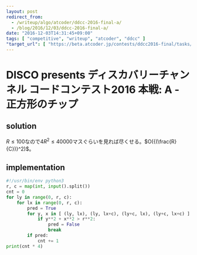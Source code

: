 ```yaml
---
layout: post
redirect_from:
  - /writeup/algo/atcoder/ddcc-2016-final-a/
  - /blog/2016/12/03/ddcc-2016-final-a/
date: "2016-12-03T14:31:45+09:00"
tags: [ "competitive", "writeup", "atcoder", "ddcc" ]
"target_url": [ "https://beta.atcoder.jp/contests/ddcc2016-final/tasks/ddcc_2016_final_a" ]
---
```


# DISCO presents ディスカバリーチャンネル コードコンテスト2016 本戦: A - 正方形のチップ

## solution

$R \le 100$なので$4R^2 \le 40000$マスぐらいを見れば尽くせる。$O({(\frac{R}{C})}^2)$。

## implementation

``` python
#!/usr/bin/env python3
r, c = map(int, input().split())
cnt = 0
for ly in range(0, r, c):
    for lx in range(0, r, c):
        pred = True
        for y, x in [ (ly, lx), (ly, lx+c), (ly+c, lx), (ly+c, lx+c) ]:
            if y**2 + x**2 > r**2:
                pred = False
                break
        if pred:
            cnt += 1
print(cnt * 4)
```
